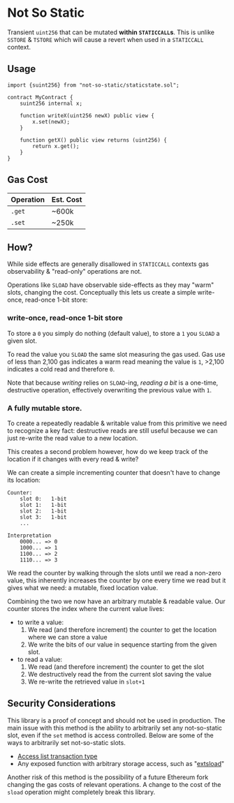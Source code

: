 # Not So Static

Transient `uint256` that can be mutated **within `STATICCALL`s**. This is unlike `SSTORE` & `TSTORE`
which will cause a revert when used in a `STATICCALL` context.

## Usage

```solidity
import {suint256} from "not-so-static/staticstate.sol";

contract MyContract {
    suint256 internal x;

    function writeX(uint256 newX) public view {
        x.set(newX);
    }

    function getX() public view returns (uint256) {
        return x.get();
    }
}

```

## Gas Cost

|Operation|Est. Cost|
|---------|---------|
|`.get`| ~600k |
|`.set`| ~250k |

## How?

While side effects are generally disallowed in `STATICCALL` contexts gas observability & "read-only"
operations are not.

Operations like `SLOAD` have observable side-effects as they may "warm" slots, changing the cost.
Conceptually this lets us create a simple write-once, read-once 1-bit store:

### write-once, read-once 1-bit store

To store a `0` you simply do nothing (default value), to store a `1` you `SLOAD` a given slot.

To read the value you `SLOAD` the same slot measuring the gas used. Gas use of less than 2,100 gas
indicates a warm read meaning the value is `1`, >2,100 indicates a cold read and therefore `0`.

Note that because _writing_ relies on `SLOAD`-ing, _reading a bit_ is a one-time, destructive operation,
effectively overwriting the previous value with `1`.

### A fully mutable store.

To create a repeatedly readable & writable value from this primitive we need to recognize a key
fact: destructive reads are still useful because we can just re-write the read value to a new
location.

This creates a second problem however, how do we keep track of the location if it changes with every
read & write?

We can create a simple incrementing counter that doesn't have to change its location:

```
Counter:
    slot 0:   1-bit
    slot 1:   1-bit
    slot 2:   1-bit
    slot 3:   1-bit
    ...

Interpretation
    0000... => 0
    1000... => 1
    1100... => 2
    1110... => 3
```

We read the counter by walking through the slots until we read a non-zero value, this inherently
increases the counter by one every time we read but it gives what we need: a mutable, fixed location
value.

Combining the two we now have an arbitrary mutable & readable value. Our counter stores the index
where the current value lives:
- to write a value:
    1. We read (and therefore increment) the counter to get the location where we can store a value
    2. We write the bits of our value in sequence starting from the given slot.
- to read a value:
    1. We read (and therefore increment) the counter to get the slot
    2. We destructively read the from the current slot saving the value
    3. We re-write the retrieved value in `slot+1`

## Security Considerations

This library is a proof of concept and should not be used in production. The main issue
with this method is the ability to arbitrarily set any not-so-static slot, even if
the `set` method is access controlled. Below are some of the ways to arbitrarily set
not-so-static slots.

- [Access list transaction type](https://eips.ethereum.org/EIPS/eip-2930)
- Any exposed function with arbitrary storage access, such as
  "[extsload](https://github.com/Uniswap/v4-core/blob/a7cf038cd568801a79a9b4cf92cd5b52c95c8585/src/Extsload.sol#L18-L39)"

Another risk of this method is the possibility of a future Ethereum fork changing the
gas costs of relevant operations. A change to the cost of the `sload` operation might
completely break this library.
